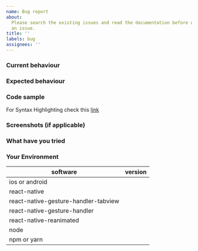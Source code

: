 ```yaml
---
name: Bug report
about:
  Please search the existing issues and read the documentation before opening
  an issue.
title: ''
labels: bug
assignees: ''
---
```


<!-- Issues that don't use this template are likely to be closed. -->

### Current behaviour

<!-- What's currently happening? -->

### Expected behaviour

<!-- What do you expect to happen? If there is an error, provide the complete error message with stack trace. -->

### Code sample

For Syntax Highlighting check this [link](https://help.github.com/en/articles/creating-and-highlighting-code-blocks)

<!-- Provide a complete code sample that could be run to reproduce the issue, ideally on snack.expo.io or in a github repo. -->

### Screenshots (if applicable)

<!-- Include screenshots if there's a bug in the layout. -->

### What have you tried

<!-- List down the steps you have tried to fix or identify the issue and links to any related issues you found. -->

### Your Environment

| software                             | version |
| ------------------------------------ | ------- |
| ios or android                       |
| react-native                         |
| react-native-gesture-handler-tabview |
| react-native-gesture-handler         |
| react-native-reanimated              |
| node                                 |
| npm or yarn                          |
